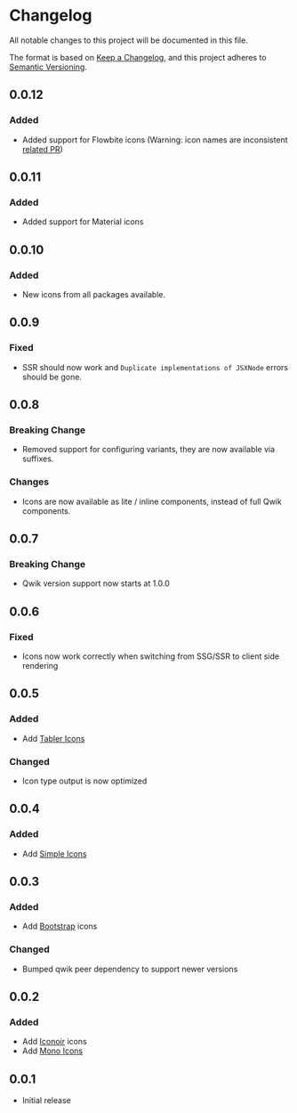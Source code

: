 # Changelog

All notable changes to this project will be documented in this file.

The format is based on [Keep a Changelog](https://keepachangelog.com/en/1.0.0/),
and this project adheres to [Semantic Versioning](https://semver.org/spec/v2.0.0.html).

## 0.0.12

### Added

- Added support for Flowbite icons (Warning: icon names are inconsistent [related PR](https://github.com/themesberg/flowbite-icons/pull/14))

## 0.0.11

### Added

- Added support for Material icons

## 0.0.10

### Added

- New icons from all packages available.

## 0.0.9

### Fixed

- SSR should now work and `Duplicate implementations of JSXNode` errors should be gone.

## 0.0.8

### Breaking Change

- Removed support for configuring variants, they are now available via suffixes.

### Changes

- Icons are now available as lite / inline components, instead of full Qwik components.

## 0.0.7

### Breaking Change

- Qwik version support now starts at 1.0.0

## 0.0.6

### Fixed

- Icons now work correctly when switching from SSG/SSR to client side rendering

## 0.0.5

### Added

- Add [Tabler Icons](https://tabler-icons.io/)

### Changed

- Icon type output is now optimized

## 0.0.4

### Added

- Add [Simple Icons](https://simpleicons.org/)

## 0.0.3

### Added

- Add [Bootstrap](https://icons.getbootstrap.com/) icons

### Changed

- Bumped qwik peer dependency to support newer versions

## 0.0.2

### Added

- Add [Iconoir](https://iconoir.com/) icons
- Add [Mono Icons](https://icons.mono.company/)

## 0.0.1

- Initial release
